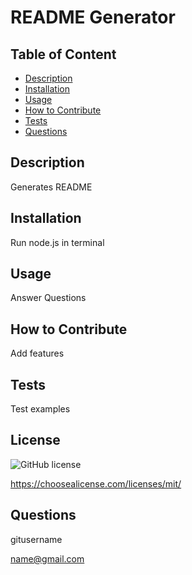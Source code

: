 
  # README Generator
  ## Table of Content
  - [Description](#description)
  - [Installation](#installation)
  - [Usage](#usage)
  - [How to Contribute](#how-to-contribute)
  - [Tests](#tests)
  - [Questions](#questions)

  ## Description
  Generates README

  ## Installation
  Run node.js in terminal

  ## Usage
  Answer Questions

  ## How to Contribute
  Add features

  ## Tests
  Test examples

  
  ## License
  ![GitHub license](https://img.shields.io/badge/license-mit-blue.svg)

  https://choosealicense.com/licenses/mit/

    

  ## Questions
  gitusername

  name@gmail.com
  
